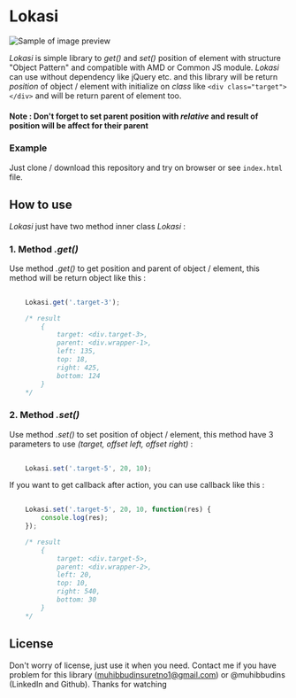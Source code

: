 # Lokasi

![Sample of image preview](https://github.com/muhibbudins/lokasi/blob/master/sample.png "Sample of image preview")

*Lokasi* is simple library to *get()* and *set()* position of element with structure "Object Pattern" and compatible with AMD or Common JS module. *Lokasi* can use without dependency like jQuery etc. and this library will be return _position_ of object / element with initialize on *class* like ```<div class="target"></div>``` and will be return parent of element too.

#### Note : Don't forget to set parent position with _relative_ and result of position will be affect for their parent

### Example

Just clone / download this repository and try on browser or see `` index.html `` file.

## How to use

*Lokasi* just have two method inner class *Lokasi* :

### 1. Method _.get()_

Use method _.get()_ to get position and parent of object / element, this method will be return object like this :

``` javascript 
	
	Lokasi.get('.target-3');

	/* result
		{
			target: <div.target-3>,
			parent: <div.wrapper-1>, 
			left: 135,
			top: 18,
			right: 425,
			bottom: 124
		}
	*/
```

### 2. Method _.set()_

Use method _.set()_ to set position of object / element, this method have 3 parameters to use _(target, offset left, offset right)_ :

``` javascript 
	
	Lokasi.set('.target-5', 20, 10);

```

If you want to get callback after action, you can use callback like this :

``` javascript 
	
	Lokasi.set('.target-5', 20, 10, function(res) {
		console.log(res);
	});

	/* result
		{
			target: <div.target-5>,
			parent: <div.wrapper-2>, 
			left: 20,
			top: 10,
			right: 540,
			bottom: 30
		}
	*/
```

## License

Don't worry of license, just use it when you need. Contact me if you have problem for this library (muhibbudinsuretno1@gmail.com) or @muhibbudins (LinkedIn and Github). Thanks for watching